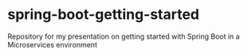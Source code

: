# spring-boot-getting-started
Repository for my presentation on getting started with Spring Boot in a Microservices environment
